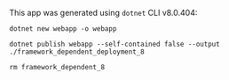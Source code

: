 This app was generated using `dotnet` CLI v8.0.404:
```
dotnet new webapp -o webapp

dotnet publish webapp --self-contained false --output ./framework_dependent_deployment_8

rm framework_dependent_8
```
